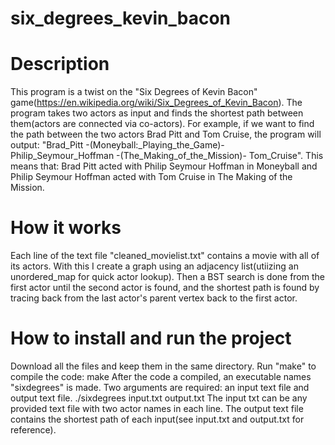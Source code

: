 # six_degrees_kevin_bacon

# Description

This program is a twist on the "Six Degrees of Kevin Bacon" game(https://en.wikipedia.org/wiki/Six_Degrees_of_Kevin_Bacon). The program takes two actors
as input and finds the shortest path between them(actors are connected via co-actors). For example, if we want to find the path between the two actors
Brad Pitt and Tom Cruise, the program will output: "Brad_Pitt -(Moneyball:_Playing_the_Game)- Philip_Seymour_Hoffman -(The_Making_of_the_Mission)- Tom_Cruise".
This means that: Brad Pitt acted with Philip Seymour Hoffman in Moneyball and Philip Seymour Hoffman acted with Tom Cruise in The Making of the Mission.

# How it works

Each line of the text file "cleaned_movielist.txt" contains a movie with all of its actors. With this I create a graph using an adjacency list(utiizing an
unordered_map for quick actor lookup). Then a BST search is done from the first actor until the second actor is found, and the shortest path is found by
tracing back from the last actor's parent vertex back to the first actor.

# How to install and run the project

Download all the files and keep them in the same directory. Run "make" to compile the code:
    make
After the code a compiled, an executable names "sixdegrees" is made. Two arguments are required: an input text file and output text file.
    ./sixdegrees input.txt output.txt
The input txt can be any provided text file with two actor names in each line. The output text file contains the shortest path of each input(see input.txt
and output.txt for reference).

